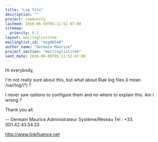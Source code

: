 ```yaml
---
title: "Log file"
description: ""
project: community
lastmod: 2010-06-09T05:11:52-07:00
sitemap:
  priority: 0.2
layout: mailinglistitem
mailinglist_id: "msg00540"
author_name: "Germain Maurice"
project_section: "mailinglistitem"
sent_date: 2010-06-09T05:11:52-07:00
---
```


Hi everybody,

I'm not really sure about this, but what about Riak log files (i mean 
/var/log/\\*) ?

I never saw options to configure them and no where to explain this.
Am I wrong ?

Thank you all.

--
Germain Maurice
Administrateur Système/Réseau
Tel : +33.(0)1.42.43.54.33

http://www.linkfluence.net
